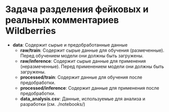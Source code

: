 

# Задача разделения фейковых и реальных комментариев Wildberries

* **data**: Содержит сырые и предобработанные данные 
    * **raw/train**: Содержит сырые данные для обучения (размеченные). Перед обучением модели они должны быть загружены. 
    * **raw/inference**: Содержит сырые данные для применения (неразмеченные). Перед применением модели они должны быть загружены. 
    * **processed/train**: Содержит данные для обучения после предобработки.
    * **processed/inference**: Содержит данные для применения после предобработки.
    * **data_analysis.csv**: Данные, используемые для анализа и разработки (см. ./notebooks/)

